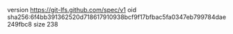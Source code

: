 version https://git-lfs.github.com/spec/v1
oid sha256:6f4bb391362520d718617910938bcf9f17bfbac5fa0347eb799784dae249fbc8
size 238
